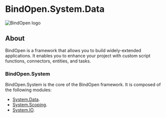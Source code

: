 # BindOpen.System.Data

![BindOpen logo](https://storage.bindopen.org/img/logos/logo_bindopen.png)


## About

BindOpen is a framework that allows you to build widely-extended applications. It enables you to enhance your project with custom script functions, connectors, entities, and tasks.

### BindOpen.System

BindOpen.System is the core of the BindOpen framework. It is composed of the following modules:

* [System.Data](https://github.com/bindopen/BindOpen.System/blob/master/docs/bindopen-system-data.md).
* [System.Scoping](https://github.com/bindopen/BindOpen.System/blob/master/docs/bindopen-system-scoping.md).
* [System.IO](https://github.com/bindopen/BindOpen.System/blob/master/docs/bindopen-system-io.md).

